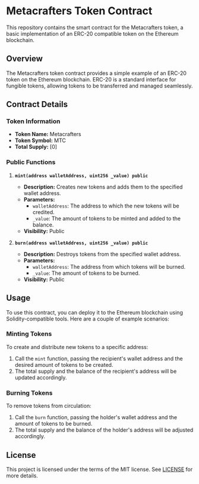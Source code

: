     
# Metacrafters Token Contract

This repository contains the smart contract for the Metacrafters token, a basic implementation of an ERC-20 compatible token on the Ethereum blockchain.

## Overview

The Metacrafters token contract provides a simple example of an ERC-20 token on the Ethereum blockchain. ERC-20 is a standard interface for fungible tokens, allowing tokens to be transferred and managed seamlessly.

## Contract Details

### Token Information

-   **Token Name:** Metacrafters
-   **Token Symbol:** MTC
-   **Total Supply:** [0]

### Public Functions

1.  **`mint(address walletAddress, uint256 _value) public`**
    
    -   **Description:** Creates new tokens and adds them to the specified wallet address.
    -   **Parameters:**
        -   `walletAddress`: The address to which the new tokens will be credited.
        -   `_value`: The amount of tokens to be minted and added to the balance.
    -   **Visibility:** Public
2.  **`burn(address walletAddress, uint256 _value) public`**
    
    -   **Description:** Destroys tokens from the specified wallet address.
    -   **Parameters:**
        -   `walletAddress`: The address from which tokens will be burned.
        -   `_value`: The amount of tokens to be burned.
    -   **Visibility:** Public

## Usage

To use this contract, you can deploy it to the Ethereum blockchain using Solidity-compatible tools. Here are a couple of example scenarios:

### Minting Tokens

To create and distribute new tokens to a specific address:

1.  Call the `mint` function, passing the recipient's wallet address and the desired amount of tokens to be created.
2.  The total supply and the balance of the recipient's address will be updated accordingly.

### Burning Tokens

To remove tokens from circulation:

1.  Call the `burn` function, passing the holder's wallet address and the amount of tokens to be burned.
2.  The total supply and the balance of the holder's address will be adjusted accordingly.

## License

This project is licensed under the terms of the MIT license. See [LICENSE](https://chat.openai.com/LICENSE) for more details.
